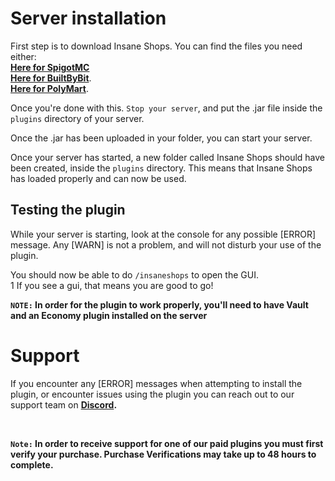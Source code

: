 # Server installation
First step is to download Insane Shops. You can find the files you need either: 
<br>
**[Here for SpigotMC](https://www.spigotmc.org/resources/insane-shops.67352/updates)** 
<br>
**[Here for BuiltByBit](https://builtbybit.com/resources/insane-shops.19032/)**.
<br>
**[Here for PolyMart](https://polymart.org/product/1202/insane-shops)**.

Once you're done with this. `Stop your server`, and put the .jar file inside the `plugins` directory of your server.
<br>

Once the .jar has been uploaded in your folder, you can start your server.
<br>

Once your server has started, a new folder called Insane Shops should have been created, inside the `plugins` directory. This means that Insane Shops has loaded properly and can now be used.
<br>


## Testing the plugin
While your server is starting, look at the console for any possible [ERROR] message. Any [WARN] is not a problem, and will not disturb your use of the plugin.
<br>

You should now be able to do `/insaneshops` to open the GUI.
<br>
1
If you see a gui, that means you are good to go!
<br>

**`NOTE:` In order for the plugin to work properly, you'll need to have Vault and an Economy plugin installed on the server**
<br>


# Support
If you encounter any [ERROR] messages when attempting to install the plugin, or encounter issues using the plugin you can reach out to our support team on **[Discord](https://insaneshops.com/discord).**

<br>

**`Note:` In order to receive support for one of our paid plugins you must first verify your purchase. Purchase Verifications may take up to 48 hours to complete.**
<br>
